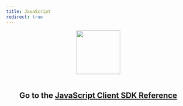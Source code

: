 ```yaml
---
title: JavaScript
redirect: true
---
```


<center>
  <img src="/assets/images/lost.svg" alt="" width="120">
  <br><br>
  <h2>Go to the <a href="/sdk/client-sdk/javascript/" target="_blank">JavaScript Client SDK Reference</a></h2>
</center>
